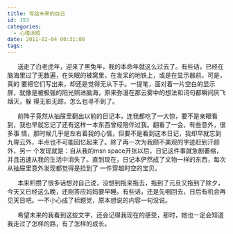 ```yaml
---
title: 写给未来的自己
id: 153
categories:
  - 心情涂鸦
date: 2011-02-04 00:31:00
tags:
---
```




&nbsp;&nbsp;&nbsp;&nbsp;&nbsp; 
送走了白老虎年，迎来了黑兔年，我的本命年就这么过去了。有些话，已经在脑海里过了无数遍，在失眠的被窝里，在发呆的地铁上，或是在显示器前。可是，真的
要把它们写出来，却还是觉得无从下手。一提笔，面对着一片空白的显示屏，就像是被极强的阳光照进脑海，原来弥漫在那云雾中的想法和词句都瞬间灰飞烟灭，躲
得无影无踪，怎么也寻不到了。

&nbsp;&nbsp;&nbsp;&nbsp;&nbsp; 
前阵子竟然从抽屉里翻出以前的日记本，连我都吃了一大惊，要不是亲眼看到，我也早就忘记了还有这样一本东西曾经陪伴过我。翻看了一会，有些意外，很多事
情，那时候几乎是左右着我的心情，但要不是看到这本日记，我却早就忘到九霄云外，半点也不可能回忆起来了。除了再一次为我颇不美观的字迹赶到汗颜外，另一
个发现就是：自从我的msn 
space开张以后，日记这件事就急剧萎缩，并且迅速从我的生活中消失了。直到现在，日记本俨然成了文物一样的东西，每次从抽屉里意外发现都觉得是捡到了
一件穿越时空的宝贝。

&nbsp;&nbsp;&nbsp;&nbsp;&nbsp; 本来积攒了很多话想对自己说，没想到拖来拖去，拖到了元旦又拖到了除夕，今天又已经这么晚，还刚答应妈妈要早睡。有些话，还是先咽回去，日后有机会再见天日吧。一不小心成了标题党，原本想说的内容一句没说。

&nbsp;&nbsp;&nbsp;&nbsp;&nbsp; 希望未来的我看到这些文字，还会记得我现在的感受，那时，她也一定会知道我走过了怎样的路，有了怎样的成长。

